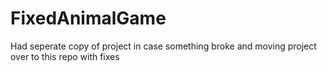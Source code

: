 # FixedAnimalGame
 Had seperate copy of project in case something broke and moving project over to this repo with fixes  
